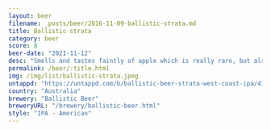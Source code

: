 ```yaml
---
layout: beer
filename: _posts/beer/2016-11-09-ballistic-strata.md
title: Ballistic strata
category: beer
score: 8
beer-date: "2021-11-12"
desc: "Smells and tastes faintly of apple which is really rare, but also rare is a new west coast IPA. Great amber colour and quite a mild hop profile"
permalink: /beer/:title.html
img: /img/list/ballistic-strata.jpeg
untappd: "https://untappd.com/b/ballistic-beer-strata-west-coast-ipa/4150253"
country: "Australia"
brewery: "Ballistic Beer"
breweryURL: "/brewery/ballistic-beer.html"
style: "IPA - American"
---
```

